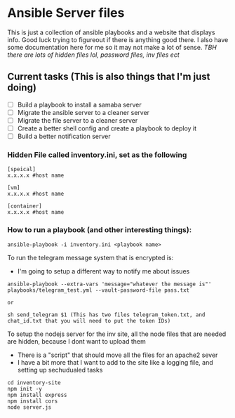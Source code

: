 # Ansible Server files

This is just a collection of ansible playbooks and a website that displays info. Good luck trying to figureout if there is anything good there. I also have some documentation here for me so it may not make a lot of sense.
*TBH there are lots of hidden files lol, password files, inv files ect*

## Current tasks (This is also things that I'm just doing)
- [  ] Build a playbook to install a samaba server
- [  ] Migrate the ansible server to a cleaner server
- [  ] Migrate the file server to a cleaner server
- [  ] Create a better shell config and create a playbook to deploy it
- [  ] Build a better notification server

### Hidden File called inventory.ini, set as the following

```
[speical]
x.x.x.x #host name

[vm]
x.x.x.x #host name

[container]
x.x.x.x #host name
```

### How to run a playbook (and other interesting things):

```
ansible-playbook -i inventory.ini <playbook name>
```

To run the telegram message system that is encrypted is:
* I'm going to setup a different way to notify me about issues

```
ansible-playbook --extra-vars 'message="whatever the message is"' playbooks/telegram_test.yml --vault-password-file pass.txt

or 

sh send_telegram $1 (This has two files telegram_token.txt, and chat_id.txt that you will need to put the token IDs)
```

To setup the nodejs server for the inv site, all the node files that are needed are hidden, because I dont want to upload them
* There is a "script" that should move all the files for an apache2 sever
* I have a bit more that I want to add to the site like a logging file, and setting up sechudualed tasks

```
cd inventory-site
npm init -y
npm install express
npm install cors
node server.js
```
